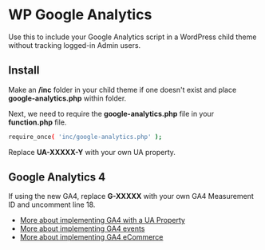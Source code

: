 # WP Google Analytics

Use this to include your Google Analytics script in a WordPress child theme without tracking logged-in Admin users.

## Install

Make an **/inc** folder in your child theme if one doesn't exist and place **google-analytics.php** within folder.

Next, we need to require the **google-analytics.php** file in your **function.php** file.

```bash
require_once( 'inc/google-analytics.php' );
```

Replace **UA-XXXXX-Y** with your own UA property.

## Google Analytics 4

If using the new GA4, replace **G-XXXXX** with your own GA4 Measurement ID and uncomment line 18.

- [More about implementing GA4 with a UA Property](https://developers.google.com/analytics/devguides/collection/ga4/basic-tag)
- [More about implementing GA4 events](https://developers.google.com/analytics/devguides/collection/ga4/translate-events)
- [More about implementing GA4 eCommerce](https://developers.google.com/analytics/devguides/collection/ga4/ecommerce-migration)
